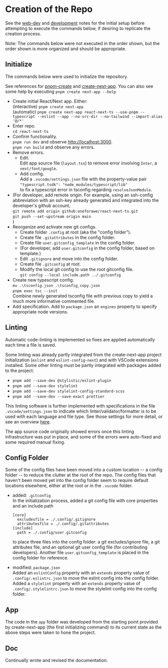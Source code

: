 # Creation of the Repo

See the [web-dev](./WebDev.md) and [development](./Development.md) notes for the
initial setup before attempting to execute the commands below, if desiring to
replicate the creation process.

Note: The commands below were not executed in the order shown, but the order
shown is more organized and should be appropriate.

## Initialize

The commands below were used to initialize the repository.

See references for [pnpm-create](https://pnpm.io/cli/create) and
[create-next-app](https://nextjs.org/docs/pages/api-reference/create-next-app).
You can also see some help by executing `pnpm create next-app --help`

* Create initial React/Next app. Either:  
  (interactive) `pnpm create next-app`  
  (automatic) `pnpm create next-app react-next-ts --use-pnpm --typescript --eslint --app --no-src-dir --no-tailwind --import-alias '@/*'`
* Enter repo.  
  `cd react-next-ts`
* Confirm functionality.  
  `pnpm run dev` and observe <http://localhost:3000>.  
  `pnpm run build` and observe any errors.
* Remove errors.
  * Edit.  
    Edit app source file (`layout.tsx`) to remove error involving `Inter`, a
    `next/font/google`.
  * Add config.  
    Add a `.vscode/settings.json` file with the property-value pair  
    `"typescript.tsdk": "node_modules/typescript/lib"`  
    to fix a typescript error in tsconfig regarding `resolveJsonModule`.
* (For developer, add remote origin. For example, using an ssh-config
  abbreviation with an ssh-key already generated and integrated into the
  developer's github account,  
  `git remote add origin github:oneforawe/react-next-ts.git`  
  `git push --set-upstream origin main`  
  )
* Reorganize and activate new git configs.
  * Create folder `.config` at root (aka the "config folder").
  * Create file `.gitattributes` in the config folder.
  * Create file `user.gitconfig_template` in the config folder.
  * (For developer, add `user.gitconfig` in the config folder, based on template.)
  * Edit `.gitignore` and move into the config folder.
  * Create file `.gitconfig` at root.
  * Modify the local git config to use the root gitconfig file.  
    `git config --local include.path ../.gitconfig`
* Create new typescript config.  
  `mv .\tsconfig.json .\tsconfig_copy.json`  
  `pnpm exec tsc --init`  
  Combine newly generated tsconfig file with previous copy to yield a much
  more informative commented file.
* Add specification.
  Add to `package.json` an `engines` property to specify appropriate node
  versions.

## Linting

Automatic code-linting is implemented so fixes are applied automatically each
time a file is saved.

Some linting was already partly integrated from the create-next-app project
initialization (`eslint` and `eslint-config-next`) and with VSCode extensions
installed.  Some other linting must be partly integrated with packages added to
the project:

* `pnpm add --save-dev @stylistic/eslint-plugin`
* `pnpm add --save-dev stylelint`
* `pnpm add --save-dev stylelint-config-standard-scss`
* `pnpm add --save-dev --save-exact prettier`

This linting software is further implemented with specifications in the file
`.vscode/settings.json` to indicate which linter/validator/formatter is to be
used with each language and file type.  See those settings for more detail, or
see an overview [here](./Stack.md).

The app source code originally showed errors once this linting infrastructure
was put in place, and some of the errors were auto-fixed and some required manual
fixing.

## Config Folder

Some of the config files have been moved into a custom location -- a config
folder -- to reduce the clutter at the root of the repo.  The config files that
haven't been moved yet into the config folder seem to require default locations
elsewhere, either at the root or in the `.vscode` folder.

* added: `.gitconfig`  
  In the initialization process, added a git config file with core properties
  and an include path

  ```(text)
  [core]
    excludesfile = ./.config/.gitignore
    attributesfile = ./.config/.gitattributes
  [include]
    path = ./.config/user.gitconfig
  ```

  to place three files into the config folder: a git excludes/ignore file, a git
  attributes file, and an optional git user config file (for contributing
  developers).  Another file `user.gitconfig_template` is placed in the config
  folder for reference.
* modified: `package.json`  
  Added an `eslintConfig` property with an `extends` property value of
  `.config/.eslintrc.json` to move the eslint config into the config folder.  
  Added a `stylelint` property with an `extends` property value of
  `.config/.stylelintrc.json` to move the stylelint config into the config
  folder.

## App

The code in the `app` folder was developed from the starting point provided by
create-next-app (the first initializing command) to its current state as the
above steps were taken to hone the project.

## Doc

Continually wrote and revised the documentation.
